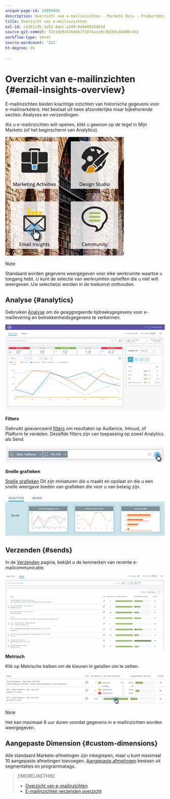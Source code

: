 ```yaml
---
unique-page-id: 10099408
description: Overzicht van e-mailinzichten - Marketo Docs - Productdocumentatie
title: Overzicht van e-mailinzichten
exl-id: ce261c9b-3a52-4aec-a299-0eb60026483d
source-git-commit: 72e1d29347bd5b77107da1e9c30169cb6490c432
workflow-type: tm+mt
source-wordcount: '212'
ht-degree: 0%

---
```


# Overzicht van e-mailinzichten {#email-insights-overview}

E-mailinzichten bieden krachtige inzichten van historische gegevens voor e-mailmarketers. Het bestaat uit twee afzonderlijke maar bijbehorende secties: Analyses en verzendingen.

Als u e-mailinzichten wilt openen, klikt u gewoon op de tegel in Mijn Marketo (of het beginscherm van Analytics).

![](assets/icon.png)

>[!NOTE]
>
>Standaard worden gegevens weergegeven voor elke werkruimte waartoe u toegang hebt. U kunt de selectie van werkruimten opheffen die u niet wilt weergeven. Uw selectie(s) worden in de toekomst onthouden.

## Analyse {#analytics}

Gebruiken [Analyse](/help/marketo/product-docs/reporting/email-insights/email-insights-analytics-overview.md) om de geaggregeerde tijdreeksgegevens voor e-maillevering en betrokkenheidsgegevens te verkennen.

![](assets/emailanalytics.jpg)

**Filters**

Gebruikt geavanceerd [filters](/help/marketo/product-docs/reporting/email-insights/filtering-in-email-insights.md) om resultaten op Audience, Inhoud, of Platform te verdelen. Dezelfde filters zijn van toepassing op zowel Analytics als Send.

![](assets/filter.png)

**Snelle grafieken**

[Snelle grafieken](/help/marketo/product-docs/reporting/email-insights/email-insights-quick-charts.md) Dit zijn miniaturen die u maakt en opslaat en die u een snelle weergave bieden van grafieken die voor u van belang zijn.

![](assets/three.png)

## Verzenden {#sends}

In de [Verzenden](/help/marketo/product-docs/reporting/email-insights/email-insights-sends-overview.md) pagina, bekijkt u de kenmerken van recente e-mailcommunicatie.

![](assets/two.png)

**Metrisch**

Klik op Metrische balken om de kleuren in getallen om te zetten.

![](assets/delivery-metrics.png)

>[!NOTE]
>
>Het kan maximaal 8 uur duren voordat gegevens in e-mailinzichten worden weergegeven.

## Aangepaste Dimension {#custom-dimensions}

Alle standaard Marketo-afmetingen zijn inbegrepen, maar u kunt maximaal 10 aangepaste afmetingen toevoegen. [Aangepaste afmetingen](/help/marketo/product-docs/reporting/email-insights/custom-dimensions-for-email-insights.md) bestaan uit segmentaties en programmatags.

>[!MORELIKETHIS]
>
>* [Overzicht van e-mailinzichten](/help/marketo/product-docs/reporting/email-insights/email-insights-analytics-overview.md)
>* [E-mailinzichten verzenden overzicht](/help/marketo/product-docs/reporting/email-insights/email-insights-sends-overview.md)


